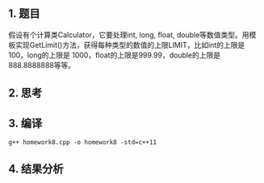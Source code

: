 ## 1. 题目
假设有个计算类Calculator，它要处理int, long, float, 
double等数值类型。用模板实现GetLimit()方法，获得每种类型的数值的上限LIMIT，比如int的上限是100，long的上限是
1000，float的上限是999.99，double的上限是888.8888888等等。
## 2. 思考




## 3. 编译

```
g++ homework8.cpp -o homework8 -std=c++11
```

## 4. 结果分析

